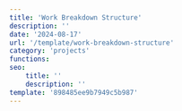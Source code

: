 ```yaml
---
title: 'Work Breakdown Structure'
description: ''
date: '2024-08-17'
url: '/template/work-breakdown-structure'
category: 'projects'
functions:
seo:
    title: ''
    description: ''
template: '898485ee9b7949c5b987'
---
```

